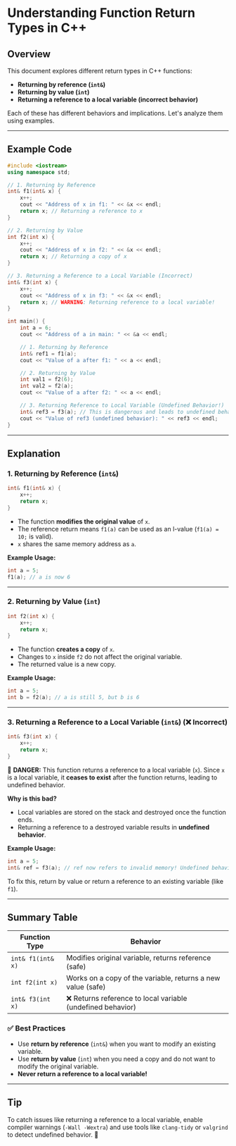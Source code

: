 # Understanding Function Return Types in C++

## Overview

This document explores different return types in C++ functions:
- **Returning by reference (`int&`)**
- **Returning by value (`int`)**
- **Returning a reference to a local variable (incorrect behavior)**

Each of these has different behaviors and implications. Let's analyze them using examples.

---

## Example Code

```cpp
#include <iostream>
using namespace std;

// 1. Returning by Reference
int& f1(int& x) {
    x++;
    cout << "Address of x in f1: " << &x << endl;
    return x; // Returning a reference to x
}

// 2. Returning by Value
int f2(int x) {
    x++;
    cout << "Address of x in f2: " << &x << endl;
    return x; // Returning a copy of x
}

// 3. Returning a Reference to a Local Variable (Incorrect)
int& f3(int x) {
    x++;
    cout << "Address of x in f3: " << &x << endl;
    return x; // WARNING: Returning reference to a local variable!
}

int main() {
    int a = 6;
    cout << "Address of a in main: " << &a << endl;

    // 1. Returning by Reference
    int& ref1 = f1(a);
    cout << "Value of a after f1: " << a << endl;

    // 2. Returning by Value
    int val1 = f2(6);
    int val2 = f2(a);
    cout << "Value of a after f2: " << a << endl;

    // 3. Returning Reference to Local Variable (Undefined Behavior!)
    int& ref3 = f3(a); // This is dangerous and leads to undefined behavior!
    cout << "Value of ref3 (undefined behavior): " << ref3 << endl;
}
```

---

## Explanation

### 1. **Returning by Reference (`int&`)**
```cpp
int& f1(int& x) {
    x++;
    return x;
}
```
- The function **modifies the original value** of `x`.
- The reference return means `f1(a)` can be used as an l-value (`f1(a) = 10;` is valid).
- `x` shares the same memory address as `a`.

**Example Usage:**
```cpp
int a = 5;
f1(a); // a is now 6
```

---

### 2. **Returning by Value (`int`)**
```cpp
int f2(int x) {
    x++;
    return x;
}
```
- The function **creates a copy** of `x`.
- Changes to `x` inside `f2` do not affect the original variable.
- The returned value is a new copy.

**Example Usage:**
```cpp
int a = 5;
int b = f2(a); // a is still 5, but b is 6
```

---

### 3. **Returning a Reference to a Local Variable (`int&`)** (❌ Incorrect)
```cpp
int& f3(int x) {
    x++;
    return x;
}
```
🚨 **DANGER:** This function returns a reference to a local variable (`x`). Since `x` is a local variable, it **ceases to exist** after the function returns, leading to undefined behavior.

**Why is this bad?**
- Local variables are stored on the stack and destroyed once the function ends.
- Returning a reference to a destroyed variable results in **undefined behavior**.

**Example Usage:**
```cpp
int a = 5;
int& ref = f3(a); // ref now refers to invalid memory! Undefined behavior.
```

To fix this, return by value or return a reference to an existing variable (like `f1`).

---

## Summary Table

| Function Type | Behavior |
|--------------|--------------------------------------------------------|
| `int& f1(int& x)` | Modifies original variable, returns reference (safe) |
| `int f2(int x)` | Works on a copy of the variable, returns a new value (safe) |
| `int& f3(int x)` | ❌ Returns reference to local variable (undefined behavior) |

### ✅ **Best Practices**
- Use **return by reference** (`int&`) when you want to modify an existing variable.
- Use **return by value** (`int`) when you need a copy and do not want to modify the original variable.
- **Never return a reference to a local variable!**

---

## Tip
To catch issues like returning a reference to a local variable, enable compiler warnings (`-Wall -Wextra`) and use tools like `clang-tidy` or `valgrind` to detect undefined behavior. 🚀